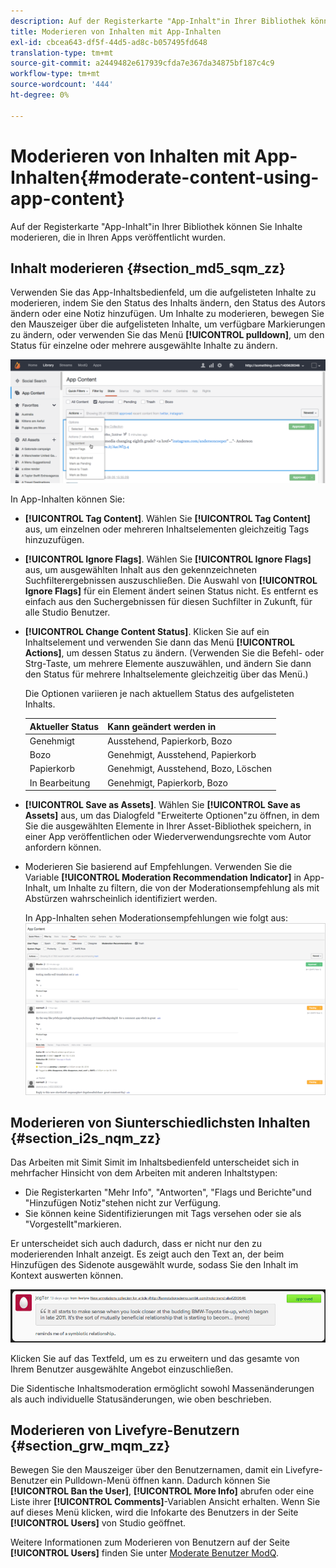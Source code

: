 ```yaml
---
description: Auf der Registerkarte "App-Inhalt"in Ihrer Bibliothek können Sie Inhalte moderieren, die in Ihren Apps veröffentlicht wurden.
title: Moderieren von Inhalten mit App-Inhalten
exl-id: cbcea643-df5f-44d5-ad8c-b057495fd648
translation-type: tm+mt
source-git-commit: a2449482e617939cfda7e367da34875bf187c4c9
workflow-type: tm+mt
source-wordcount: '444'
ht-degree: 0%

---
```


# Moderieren von Inhalten mit App-Inhalten{#moderate-content-using-app-content}

Auf der Registerkarte &quot;App-Inhalt&quot;in Ihrer Bibliothek können Sie Inhalte moderieren, die in Ihren Apps veröffentlicht wurden.

## Inhalt moderieren {#section_md5_sqm_zz}

Verwenden Sie das App-Inhaltsbedienfeld, um die aufgelisteten Inhalte zu moderieren, indem Sie den Status des Inhalts ändern, den Status des Autors ändern oder eine Notiz hinzufügen. Um Inhalte zu moderieren, bewegen Sie den Mauszeiger über die aufgelisteten Inhalte, um verfügbare Markierungen zu ändern, oder verwenden Sie das Menü **[!UICONTROL pulldown]**, um den Status für einzelne oder mehrere ausgewählte Inhalte zu ändern.

![](assets/PublishedActionsMenu-1024x402.png)

In App-Inhalten können Sie:

* **[!UICONTROL Tag Content]**. Wählen Sie **[!UICONTROL Tag Content]** aus, um einzelnen oder mehreren Inhaltselementen gleichzeitig Tags hinzuzufügen.

* **[!UICONTROL Ignore Flags]**. Wählen Sie **[!UICONTROL Ignore Flags]** aus, um ausgewählten Inhalt aus den gekennzeichneten Suchfilterergebnissen auszuschließen. Die Auswahl von **[!UICONTROL Ignore Flags]** für ein Element ändert seinen Status nicht. Es entfernt es einfach aus den Suchergebnissen für diesen Suchfilter in Zukunft, für alle Studio Benutzer.

* **[!UICONTROL Change Content Status]**. Klicken Sie auf ein Inhaltselement und verwenden Sie dann das Menü **[!UICONTROL Actions]**, um dessen Status zu ändern. (Verwenden Sie die Befehl- oder Strg-Taste, um mehrere Elemente auszuwählen, und ändern Sie dann den Status für mehrere Inhaltselemente gleichzeitig über das Menü.)

   Die Optionen variieren je nach aktuellem Status des aufgelisteten Inhalts.

   | Aktueller Status | Kann geändert werden in |
   |---|---|
   | Genehmigt | Ausstehend, Papierkorb, Bozo |
   | Bozo | Genehmigt, Ausstehend, Papierkorb |
   | Papierkorb | Genehmigt, Ausstehend, Bozo, Löschen |
   | In Bearbeitung | Genehmigt, Papierkorb, Bozo |

* **[!UICONTROL Save as Assets]**. Wählen Sie **[!UICONTROL Save as Assets]** aus, um das Dialogfeld &quot;Erweiterte Optionen&quot;zu öffnen, in dem Sie die ausgewählten Elemente in Ihrer Asset-Bibliothek speichern, in einer App veröffentlichen oder Wiederverwendungsrechte vom Autor anfordern können.

* Moderieren Sie basierend auf Empfehlungen. Verwenden Sie die Variable **[!UICONTROL Moderation Recommendation Indicator]** in App-Inhalt, um Inhalte zu filtern, die von der Moderationsempfehlung als mit Abstürzen wahrscheinlich identifiziert werden.

   In App-Inhalten sehen Moderationsempfehlungen wie folgt aus:  ![](assets/modreco3.png)

## Moderieren von Siunterschiedlichsten Inhalten {#section_i2s_nqm_zz}

Das Arbeiten mit Simit Simit im Inhaltsbedienfeld unterscheidet sich in mehrfacher Hinsicht von dem Arbeiten mit anderen Inhaltstypen:

* Die Registerkarten &quot;Mehr Info&quot;, &quot;Antworten&quot;, &quot;Flags und Berichte&quot;und &quot;Hinzufügen Notiz&quot;stehen nicht zur Verfügung.
* Sie können keine Sidentifizierungen mit Tags versehen oder sie als &quot;Vorgestellt&quot;markieren.

Er unterscheidet sich auch dadurch, dass er nicht nur den zu moderierenden Inhalt anzeigt. Es zeigt auch den Text an, der beim Hinzufügen des Sidenote ausgewählt wurde, sodass Sie den Inhalt im Kontext auswerten können.

![](assets/SidenotesContent.png)

Klicken Sie auf das Textfeld, um es zu erweitern und das gesamte von Ihrem Benutzer ausgewählte Angebot einzuschließen.

Die Sidentische Inhaltsmoderation ermöglicht sowohl Massenänderungen als auch individuelle Statusänderungen, wie oben beschrieben.

## Moderieren von Livefyre-Benutzern {#section_grw_mqm_zz}

Bewegen Sie den Mauszeiger über den Benutzernamen, damit ein Livefyre-Benutzer ein Pulldown-Menü öffnen kann. Dadurch können Sie **[!UICONTROL Ban the User]**, **[!UICONTROL More Info]** abrufen oder eine Liste ihrer **[!UICONTROL Comments]**-Variablen Ansicht erhalten. Wenn Sie auf dieses Menü klicken, wird die Infokarte des Benutzers in der Seite **[!UICONTROL Users]** von Studio geöffnet.

Weitere Informationen zum Moderieren von Benutzern auf der Seite **[!UICONTROL Users]** finden Sie unter [Moderate Benutzer ModQ](/help/using/c-features-livefyre/c-about-moderation/t-moderate-users-modq.md#t_moderate_users_modq).
